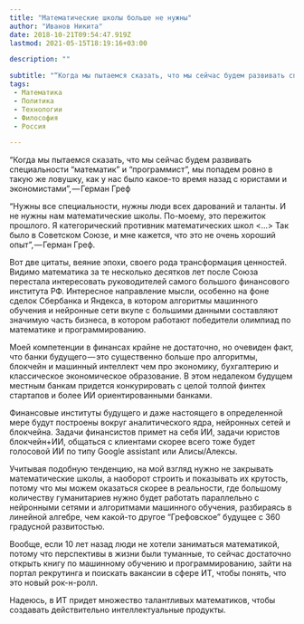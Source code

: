 ```yaml
---
title: "Математические школы больше не нужны"
author: "Иванов Никита"
date: 2018-10-21T09:54:47.919Z
lastmod: 2021-05-15T18:19:16+03:00

description: ""

subtitle: "“Когда мы пытаемся сказать, что мы сейчас будем развивать специальности “математик” и “программист”, мы попадем ровно в такую же ловушку…"
tags:
 - Математика
 - Политика
 - Технологии
 - Философия
 - Россия

---
```


“Когда мы пытаемся сказать, что мы сейчас будем развивать специальности “математик” и “программист”, мы попадем ровно в такую же ловушку, как у нас было какое-то время назад с юристами и экономистами”, — Герман Греф

“Нужны все специальности, нужны люди всех дарований и таланты. И не нужны нам математические школы. По-моему, это пережиток прошлого. Я категорический противник математических школ &lt;…&gt; Так было в Советском Союзе, и мне кажется, что это не очень хороший опыт”, — Герман Греф.

Вот две цитаты, веяние эпохи, своего рода трансформация ценностей. Видимо математика за те несколько десятков лет после Союза перестала интересовать руководителей самого большого финансового института РФ. Интересное направление мысли, особенно на фоне сделок Сбербанка и Яндекса, в котором алгоритмы машинного обучения и нейронные сети вкупе с большими данными составляют значимую часть бизнеса, в котором работают победители олимпиад по математике и программированию.

Моей компетенции в финансах крайне не достаточно, но очевиден факт, что банки будущего — это существенно больше про алгоритмы, блокчейн и машинный интеллект чем про экономику, бухгалтерию и классическое экономическое образование. В этом недалеком будущем местным банкам придется конкурировать с целой толпой финтех стартапов и более ИИ ориентированными банками.

Финансовые институты будущего и даже настоящего в определенной мере будут построены вокруг аналитического ядра, нейронных сетей и блокчейна. Задачи финансистов примет на себя ИИ, задачи юристов блокчейн+ИИ, общаться с клиентами скорее всего тоже будет голосовой ИИ по типу Google assistant или Алисы/Алексы.

Учитывая подобную тенденцию, на мой взгляд нужно не закрывать математические школы, а наоборот строить и показывать их крутость, потому что мы можем оказаться скорее в реальности, где большому количеству гуманитариев нужно будет работать параллельно с нейронными сетями и алгоритмами машинного обучения, разбираясь в линейной алгебре, чем какой-то другое “Грефовское” будущее с 360 градусной развитостью.

Вообще, если 10 лет назад люди не хотели заниматься математикой, потому что перспективы в жизни были туманные, то сейчас достаточно открыть книгу по машинному обучению и программированию, зайти на портал рекрутинга и поискать вакансии в сфере ИТ, чтобы понять, что это новый рок-н-ролл.

Надеюсь, в ИТ придет множество талантливых математиков, чтобы создавать действительно интеллектуальные продукты.
